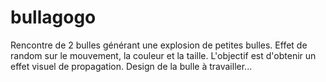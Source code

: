 # bullagogo

Rencontre de 2 bulles générant une explosion de petites bulles.
Effet de random sur le mouvement, la couleur et la taille.
L'objectif est d'obtenir un effet visuel de propagation.
Design de la bulle à travailler...
